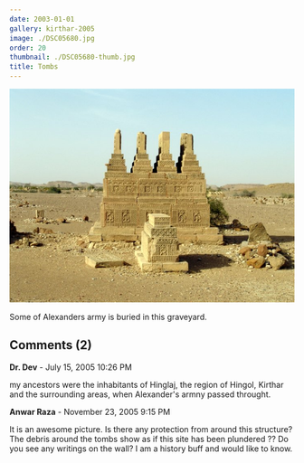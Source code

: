 ```yaml
---
date: 2003-01-01
gallery: kirthar-2005
image: ./DSC05680.jpg
order: 20
thumbnail: ./DSC05680-thumb.jpg
title: Tombs
---
```


![Tombs](./DSC05680.jpg)

Some of Alexanders army is buried in this graveyard.

<div id="comments">

## Comments (2)

<div id="comment">

**Dr. Dev** - July 15, 2005 10:26 PM

my ancestors were the inhabitants of Hinglaj, the region of Hingol, Kirthar and the surrounding areas, when Alexander's armny passed throught.

</div>

<div id="comment">

**Anwar Raza** - November 23, 2005  9:15 PM

It is an awesome picture. Is there any protection from around this structure? The debris around the tombs show as if this site has been plundered ?? Do you see any writings on the wall? I am a history buff and would like to know.

</div>

</div>